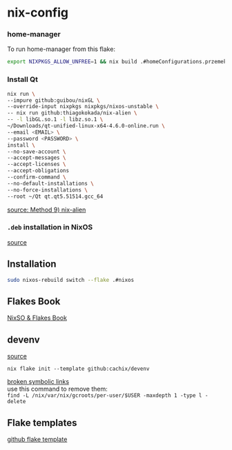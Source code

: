# nix-config

### home-manager
To run home-manager from this flake:
``` bash
export NIXPKGS_ALLOW_UNFREE=1 && nix build .#homeConfigurations.przemek.activationPackage --impure --show-trace && ./result/activate
```

### Install Qt
``` bash
nix run \
--impure github:guibou/nixGL \
--override-input nixpkgs nixpkgs/nixos-unstable \
-- nix run github:thiagokokada/nix-alien \
-- -l libGL.so.1 -l libz.so.1 \
~/Downloads/qt-unified-linux-x64-4.6.0-online.run \
--email <EMAIL> \
--password <PASSWORD> \
install \
--no-save-account \
--accept-messages \
--accept-licenses \
--accept-obligations 
--confirm-command \
--no-default-installations \
--no-force-installations \
--root ~/Qt qt.qt5.51514.gcc_64
```

[source: Method 9\) nix-alien](https://unix.stackexchange.com/a/522823)


### `.deb` installation in NixOS
[source](https://reflexivereflection.com/posts/2015-02-28-deb-installation-nixos.html)

## Installation
```bash
sudo nixos-rebuild switch --flake .#nixos
```

## Flakes Book
[NixSO & Flakes Book](https://nixos-and-flakes.thiscute.world/)

## devenv
[source](https://devenv.sh/getting-started/)

`nix flake init --template github:cachix/devenv`

[broken symbolic links](https://github.com/NixOS/nix/issues/7166) <br/>
use this command to remove them: <br/>
`find -L /nix/var/nix/gcroots/per-user/$USER -maxdepth 1 -type l -delete`

## Flake templates
[github flake template](https://github.com/NixOS/templates)
